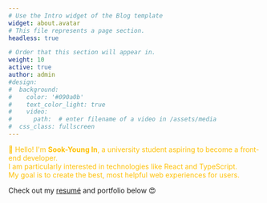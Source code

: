 ```yaml
---
# Use the Intro widget of the Blog template
widget: about.avatar
# This file represents a page section.
headless: true

# Order that this section will appear in.
weight: 10
active: true
author: admin
#design:
#  background:
#    color: '#090a0b'
#    text_color_light: true
#    video:
#      path:  # enter filename of a video in /assets/media
#  css_class: fullscreen
---
```


<p class="justify-text" style="color: #FFC107;">
👋 Hello! I'm <strong>Sook-Young In</strong>, a university student aspiring to become a front-end developer.<br>
I am particularly interested in technologies like React and TypeScript.<br>
My goal is to create the best, most helpful web experiences for users.
</p>

Check out my [resumé](/about/) and portfolio below 😍